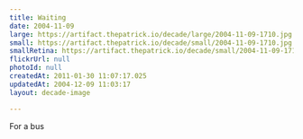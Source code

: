 ```yaml
---
title: Waiting
date: 2004-11-09
large: https://artifact.thepatrick.io/decade/large/2004-11-09-1710.jpg
small: https://artifact.thepatrick.io/decade/small/2004-11-09-1710.jpg
smallRetina: https://artifact.thepatrick.io/decade/small/2004-11-09-1710@2x.jpg
flickrUrl: null
photoId: null
createdAt: 2011-01-30 11:07:17.025
updatedAt: 2004-12-09 11:03:17
layout: decade-image

---
```

For a bus
